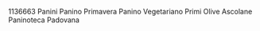 1136663
Panini
    Panino Primavera
    Panino Vegetariano
Primi
    Olive Ascolane
Paninoteca Padovana